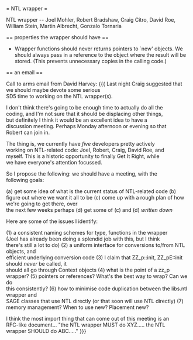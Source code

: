 = NTL wrapper =

 NTL wrapper -- Joel Mohler, Robert Bradshaw, Craig Citro, David Roe, William Stein, Martin Albrecht, Gonzalo Tornaria

== properties the wrapper should have ==

 * Wrapper functions should never returns pointers to `new' objects. We should always pass in a reference to the object where the result will be stored. (This prevents unnecessary copies in the calling code.)


== an email ==

Call to arms email from David Harvey:
{{{
Last night Craig suggested that we should maybe devote some serious  
SD5 time to working on the NTL wrapper(s).

I don't think there's going to be enough time to actually do all the  
coding, and I'm not sure that it should be displacing other things,  
but definitely I think it would be an excellent idea to have a  
discussion meeting. Perhaps Monday afternoon or evening so that  
Robert can join in.

The thing is, we currently have *five* developers pretty actively  
working on NTL-related code: Joel, Robert, Craig, David Roe, and  
myself. This is a historic opportunity to finally Get It Right, while  
we have everyone's attention focussed.

So I propose the following: we should have a meeting, with the  
following goals:

(a) get some idea of what is the current status of NTL-related code
(b) figure out where we want it all to be
(c) come up with a rough plan of how we're going to get there, over  
the next few weeks perhaps
(d) get some of (c) and (d) *written down*

Here are some of the issues I identify:

(1) a consistent naming schemes for type, functions in the wrapper  
(Joel has already been doing a splendid job with this, but I think  
there's still a lot to do)
(2) a uniform interface for conversions to/from NTL objects, and  
efficient underlying conversion code
(3) I claim that ZZ_p::init, ZZ_pE::init should *never* be called, it  
should all go through Context objects
(4) what is the point of a zz_p wrapper?
(5) pointers or references? What's the best way to wrap? Can we do  
this consistently?
(6) how to minimise code duplication between the libs.ntl wrapper and  
SAGE classes that use NTL directly (or that soon will use NTL directly)
(7) memory management? When to use new? Placement new?

I think the most import thing that can come out of this meeting is an  
RFC-like document... "the NTL wrapper MUST do XYZ..... the NTL  
wrapper SHOULD do ABC....."
}}}
